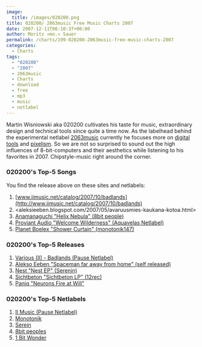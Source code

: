 ```yaml
---
image:
  title: /images/020200.png
title: 020200/ 2063music Free Music Charts 2007
date: 2007-12-11T06:10:37+00:00
author: Moritz »mo.« Sauer
permalink: /charts/199-020200-2063music-free-music-charts-2007
categories:
  - Charts
tags:
  - "020200"
  - "2007"
  - 2063music
  - Charts
  - download
  - free
  - mp3
  - music
  - netlabel
---
```

Martin Wisniowski aka 020200 cultivates his taste for music, extraordinary design and technical tools since quite a time now. As the labelhead behind the experimental netlabel [2063music](http://2063music.de) currently he focuses more on [digital tools](http://digitaltools.node3000.com) and [pixelism](http://scnclr.de). So we are not so surprised to sound out the high influences of 8-bit-computers and their aesthetics while listening to his favorites in 2007. Chipstyle-music right around the corner.<!--more-->

<!--adsense-->

### 020200's Top-5 Songs

You find the release above on these sites and netlabels:

  1. [www.iimusic.net/catalog/2007/10/badlands](http://www.iimusic.net/catalog/2007/10/badlands)
  2. <aleksieeben.blogspot.com/2007/05/avaruusmies-kaukana-kotoa.html>
  3. [Anamanaguchi "Helix Nebula" (8bit people)](http://www.8bitpeoples.com)
  4. [Proviant Audio "Welcome Wilderness" (Aquavelas Netlabel)](http://www.aquavelvas.com)
  5. [Planet Boelex "Shower Curtain" (monotonik147)](http://www.mono211.com/content/news.html)

### 020200's Top-5 Releases

  1. [Various (II) - Badlands (Pause Netlabel)](http://www.iimusic.net/catalog/2007/10/badlands)
  2. [Alekso Eeben "Spaceman far away from home" (self released)](http://aleksieeben.blogspot.com/2007/05/avaruusmies-kaukana-kotoa.html)
  3. [Nest "Nest EP" (Serenin)](http://serein.co.uk/music/ser013/)
  4. [Sichtbeton "Sichtbeton LP" (12rec)](http://www.archive.org/details/12rec.010)
  5. [Paniq "Neurons Fire at Will"](http://www.paniq.org/albums/neurons_fire_at_will)

### 020200's Top-5 Netlabels

  1. [II Music (Pause Netlabel)](http://www.iimusic.net)
  2. [Monotonik](http://www.mono211.com/content/news.html)
  3. [Serein](http://www.serein.co.uk)
  4. [8bit peoples](http://www.8bitpeoples.com)
  5. [1 Bit Wonder](http://www.1bit-wonder.com/)